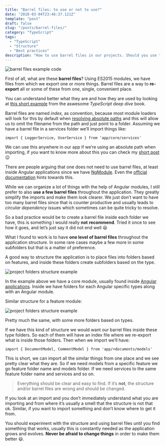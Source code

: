 ```yaml
---
title: "Barrel files: to use or not to use?"
date: "2018-03-04T23:46:37.121Z"
template: "post"
draft: false
slug: "/posts/barrel-files/"
category: "TypeScript"
tags:
  - "TypeScript"
  - "Structure"
  - "Best practices"
description: "How to use barrel files in our projects. Should you use them? If yes, how to organize code around them and where to place these files. Read on to find out more."
---
```


![barrel files example code](/posts/barrel-files-cover.png)

First of all, what are these **barrel files**? Using ES2015 modules, we have files from which we export one or more things. Barrel files are a way to **re-export** all or some of these from one, single, convenient place.

You can understand better what they are and how they are used by looking at [this short example](https://basarat.gitbook.io/typescript/main-1/barrel) from the aswesome _TypeScript deep dive_ book.

Barrel files are named _index,_ as convention, because most module loaders will look for this by default when [resolving absolute paths](https://webpack.github.io/docs/resolving.html) and this will allow us to omit the filename from the path and just point to a folder. Assuming we have a barrel file in a services folder we’ll import things like:

    import { LoggerService, UserService } from 'app/core/services'

We can use this anywhere in our app if we’re using an absolute path when importing, if you want to know more about this you can check my [short post](https://adrianfaciu.dev/posts/module-imports/) 😉

There are people arguing that one does not need to use barrel files, at least inside Angular applications since we have [NgModule](https://angular.io/api/core/NgModule). Even the [official documentation](https://angular.io/guide/glossary#barrel) hints towards this.

While we can organize a lot of things with the help of Angular modules, I still prefer to also **use a few barrel files** throughout the application. They greatly simplify the imports and make them look clearer. We just don’t want to have too many barrel files since that is counter productive and usually leads to *circular dependency* issues which sometimes can be quite tricky to resolve.

So a bad practice would be to create a barrel file inside each folder we have, this is something I would really **not** **recommend**. Tried it once to see how it goes, and let’s just say it did not end well 😃

What I found to work is to have **one level of barrel files** throughout the application structure. In some rare cases maybe a few more in some subfolders but that is a matter of preference.

A good way to structure the application is to place files into folders based on features, and inside these folders create subfolders based on the type.

![project folders structure example](/posts/barrel-1.png)

In the example above we have a core module, usually found inside [Angular applications](https://angular.io/guide/ngmodule#the-core-module). Inside we have folders for each Angular specific types along with an Angular module.

Similar structure for a feature module:

![project folders structure example](/posts/barrel-2.png)

Pretty much the same, with some more folders based on types.

If we have this kind of structure we would want our barrel files inside these type folders. So each of them will have an index file where we re-export what is inside those folders. Then when we import we’ll have:

    import { DocumentModel, CommentModel } from 'app/+documents/models'

This is short, we can import all the similar things from one place and we see pretty clear what they are. So if we need models from a specific feature we go feature folder name and models folder. If we need services to the same feature folder name and services and so on.

> Everything should be clear and easy to find. If it’s **not**, the structure and/or barrel files are wrong and should be changed.

If you look at an import and you don’t immediately understand what you are importing and from where it’s usually a smell that the structure is not that ok. Similar, if you want to import something and don’t know where to get it from.

You should experiment with the structure and using barrel files until you find something that works, usually this is constantly needed as the application grows and evolves. **Never be afraid to change things** in order to make them better 😃.
